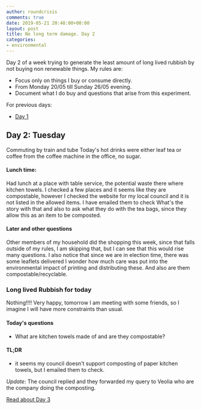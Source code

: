 ```yaml
---
author: roundcrisis
comments: true
date: 2019-05-21 20:48:00+00:00
layout: post
title: No long term damage. Day 2
categories:
- environmental
---
```


Day 2 of a week trying to generate the least amount of long lived rubbish by not buying non renewable things. My rules are:

* Focus only on things I buy or consume directly.
* From Monday 20/05 till Sunday 26/05 evening.
* Document what I do buy and questions that arise from this experiment.

For previous days:

* [Day 1](http://www.roundcrisis.com/2019/05/20/no-longter-damage-1/)

## Day 2: Tuesday

Commuting by train and tube
Today's hot drinks were either leaf tea or coffee from the coffee machine in the office, no sugar.

#### Lunch time:

Had lunch at a place with table service, the potential waste there where kitchen towels. 
I checked a few places and it seems like they are compostable, however I checked the website for my local council
and it is not listed in the allowed items. I have emailed them to check What's the story with that and also to ask what they do with the tea bags, since they allow this as an item to be composted.

#### Later and other questions

Other members of my household did the shopping this week, since that falls outside of my rules, I am skipping that, but I can see that this would rise many questions.
I also notice that since we are in election time, there was some leaflets delivered I wonder how much care was put into the environmental impact of printing and distributing these. And also are them compostable/recyclable.

### Long lived Rubbish for today

Nothing!!!! Very happy, tomorrow I am meeting with some friends, so I imagine I will have more constraints than usual.

#### Today's questions

* What are kitchen towels made of and are they compostable?

#### TL;DR

* it seems my council doesn't support composting of paper kitchen towels, but I emailed them to check.

*Update*: The council replied and they forwarded my query to Veolia who are the company doing the composting.


[Read about Day 3](http://www.roundcrisis.com/2019/05/22/no-longer-damage-3/)
